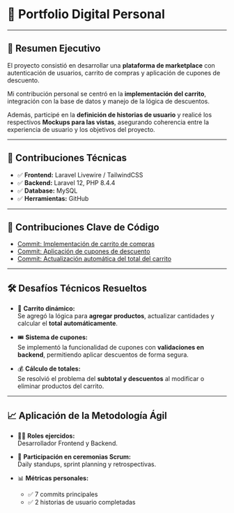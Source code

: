 # 📌 Portfolio Digital Personal  

---

## 📑 Resumen Ejecutivo  

El proyecto consistió en desarrollar una **plataforma de marketplace** con autenticación de usuarios, carrito de compras y aplicación de cupones de descuento.  

Mi contribución personal se centró en la **implementación del carrito**, integración con la base de datos y manejo de la lógica de descuentos.  

Además, participé en la **definición de historias de usuario** y realicé los respectivos **Mockups para las vistas**, asegurando coherencia entre la experiencia de usuario y los objetivos del proyecto.  

---

## 🔹 Contribuciones Técnicas  

- ✅ **Frontend:** Laravel Livewire / TailwindCSS  
- ✅ **Backend:** Laravel 12, PHP 8.4.4  
- ✅ **Database:** MySQL  
- ✅ **Herramientas:** GitHub  

---

## 🔑 Contribuciones Clave de Código  

- [Commit: Implementación de carrito de compras](https://github.com/Jhoel777ar/marketplace-lpz/commit/aa9b206877fecd8b7e80b2fe463a15b3e6e2dc4b)  
- [Commit: Aplicación de cupones de descuento](https://github.com/Jhoel777ar/marketplace-lpz/commit/beb7c117c88af0b9ca55b94e06013f24510b8622)  
- [Commit: Actualización automática del total del carrito](https://github.com/Jhoel777ar/marketplace-lpz/commit/eecfdafd41afb0b6df6e6f3f6b06e12817930111)  

---

## 🛠️ Desafíos Técnicos Resueltos  

- 🔄 **Carrito dinámico:**  
  Se agregó la lógica para **agregar productos**, actualizar cantidades y calcular el **total automáticamente**.  

- 🎟️ **Sistema de cupones:**  
  Se implementó la funcionalidad de cupones con **validaciones en backend**, permitiendo aplicar descuentos de forma segura.  

- 💰 **Cálculo de totales:**  
  Se resolvió el problema del **subtotal y descuentos** al modificar o eliminar productos del carrito.  

---

## 📈 Aplicación de la Metodología Ágil  

- 👨‍💻 **Roles ejercidos:**  
  Desarrollador Frontend y Backend.  

- 📅 **Participación en ceremonias Scrum:**  
  Daily standups, sprint planning y retrospectivas.  

- 📊 **Métricas personales:**  
  - ✅ 7 commits principales  
  - ✅ 2 historias de usuario completadas  



